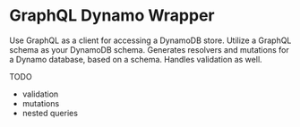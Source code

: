 # GraphQL Dynamo Wrapper

Use GraphQL as a client for accessing a DynamoDB store.
Utilize a GraphQL schema as your DynamoDB schema.
Generates resolvers and mutations for a Dynamo database, based on a schema.
Handles validation as well.

TODO

* validation
* mutations
* nested queries

